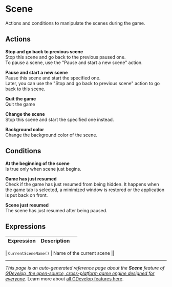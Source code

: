 # Scene

Actions and conditions to manipulate the scenes during the game. 

## Actions

**Stop and go back to previous scene**  
Stop this scene and go back to the previous paused one.  
To pause a scene, use the "Pause and start a new scene" action.

**Pause and start a new scene**  
Pause this scene and start the specified one.  
Later, you can use the "Stop and go back to previous scene" action to go back to this scene.

**Quit the game**  
Quit the game

**Change the scene**  
Stop this scene and start the specified one instead.

**Background color**  
Change the background color of the scene.

## Conditions

**At the beginning of the scene**  
Is true only when scene just begins.

**Game has just resumed**  
Check if the game has just resumed from being hidden. It happens when the game tab is selected, a minimized window is restored or the application is put back on front.

**Scene just resumed**  
The scene has just resumed after being paused.

## Expressions

| Expression | Description |  |
|-----|-----|-----|

| `CurrentSceneName()` | Name of the current scene ||

---
*This page is an auto-generated reference page about the **Scene** feature of [GDevelop, the open-source, cross-platform game engine designed for everyone](https://gdevelop.io/).* Learn more about [all GDevelop features here](/gdevelop5/all-features).